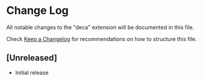 # Change Log

All notable changes to the "deca" extension will be documented in this file.

Check [Keep a Changelog](http://keepachangelog.com/) for recommendations on how to structure this file.

## [Unreleased]

- Initial release